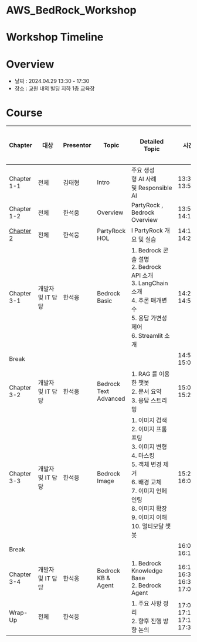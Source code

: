 # AWS_BedRock_Workshop

# Workshop Timeline

# Overview

- 날짜 : 2024.04.29 13:30 - 17:30
- 장소 : 교원 내외 빌딩 지하 1층 교육장

# Course

| Chapter | 대상 | Presentor | Topic | Detailed Topic | 시간 | 소요 시간 |
| --- | --- | --- | --- | --- | --- | --- |
| Chapter 1-1 | 전체 | 김태형 | Intro | 주요 생성형 AI 사례 및 Responsible AI  | 13:30-13:50 | 20분 |
| Chapter 1-2 | 전체 | 한석웅 | Overview | PartyRock , Bedrock Overview | 13:50-14:10 | 20분 |
| [Chapter 2](/Chapter%202.%20PartyRock%20개요%20및%20실습/Chapter%202%20PartyRock%20개요%20및%20실습.md) | 전체 | 한석웅 | PartyRock HOL | l PartyRock 개요 및 실습 | 14:10-14:25 | 15분 |
| Chapter 3-1 | 개발자 및 IT 담당 | 한석웅 | Bedrock Basic |1. Bedrock 콘솔 설명 <br> 2. Bedrock API 소개 <br> 3. LangChain 소개 <br> 4. 추론 매개변수 <br> 5. 응답 가변성 제어 <br> 6. Streamlit 소개 | 14:25-14:55 | 30분 |
| Break |  |  |  |  | 14:55-15:05 | 15분 |
| Chapter 3-2 | 개발자 및 IT 담당 | 한석웅 | Bedrock Text Advanced  | 1. RAG 를 이용한 챗봇 <br> 2. 문서 요약 <br> 3. 응답 스트리밍 | 15:05-15:25 | 20분 |
| Chapter 3-3 | 개발자 및 IT 담당 | 한석웅 | Bedrock Image |1. 이미지 검색 <br> 2. 이미지 프롬프팅 <br> 3. 이미지 변형 <br> 4. 마스킹 <br> 5. 객체 변경 제거 <br> 6. 배경 교체 <br> 7. 이미지 인페인팅 <br> 8. 이미지 확장 <br> 9. 이미지 이해 <br> 10. 멀티모달 챗봇| 15:25-16:00 | 35분 |
| Break |  |  |  |  | 16:00-16:15 | 15분 |
| Chapter 3-4 | 개발자 및 IT 담당 | 한석웅 | Bedrock KB & Agent | 1. Bedrock Knowledge Base <br> 2. Bedrock Agent | 16:15-16:35 <br> 16:35-17:00 | 20분 <br> 25분 |
| Wrap-Up  | 전체 | 한석웅 |  | 1. 주요 사항 정리 <br> 2. 향후 진행 방향 논의 | 17:00-17:15 <br> 17:15-17:30 | 15분 <br> 15분 |
